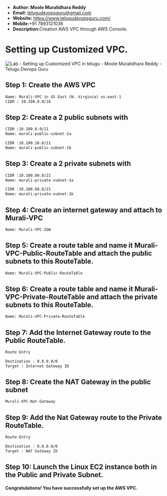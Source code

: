+ <b>Author: Moole Muralidhara Reddy</b></br>
+ <b>Email:</b> telugudevopsguru@gmail.com</br>
+ <b>Website:</b> https://www.telugudevopsguru.com/</br>
+ <b>Mobile:</b>+91 7893121036</br>
+ <b>Description:</b>Creation AWS VPC through AWS Console.</br>

# Setting up Customized VPC.
![Lab - Setting up Customized VPC in telugu - Moole Muralidhara Reddy - Telugu Devops Guru](https://github.com/telugudevopsguru/terraform/blob/ec1e15c1c63e87cf5bf3c19c53076d7c0e0c4ffc/images/Creation%20of%20AWS%20VPC%20through%20AWS%20Console%20in%20Terraform%20-%20Terraform%20-%20Moole%20Muralidhara%20Reddy.png)

## Step 1: Create the AWS VPC
```xml
Name: Murali-VPC in US East (N. Virginia) us-east-1
CIDR : 10.100.0.0/16
```
## Step 2: Create a 2 public subnets with
```xml
CIDR :10.100.8.0/21
Name: murali-public-subnet-1a

CIDR :10.100.16.0/21
Name: murali-public-subnet-1b

```
## Step 3: Create a 2 private subnets with
```xml
CIDR :10.100.80.0/21
Name: murali-private-subnet-1a

CIDR :10.100.88.0/21
Name: murali-private-subnet-1b

```

## Step 4: Create an internet gateway and attach to Murali-VPC
```xml
Name: Murali-VPC-IGW
```
## Step 5: Create a route table and name it Murali-VPC-Public-RouteTable and attach the public subnets to this RouteTable.
```xml
Name: Murali-VPC-Public-RouteTable
```

## Step 6: Create a route table and name it Murali-VPC-Private-RouteTable and attach the private subnets to this RouteTable.

```xml
Name: Murali-VPC-Private-RouteTable
```

## Step 7: Add the Internet Gateway route to the Public RouteTable.

```xml
Route Entry

Destination : 0.0.0.0/0
Target : Internet Gateway ID
```
## Step 8: Create the NAT Gateway in the public subnet
```xml
Murali-VPC-Nat-Gateway
```
## Step 9: Add the Nat Gateway route to the Private RouteTable.

```xml
Route Entry

Destination : 0.0.0.0/0
Target : NAT Gateway ID
```

## Step 10: Launch the Linux EC2 instance both in the Public and Private Subnet.

#### Congratulations! You have successfully set up the AWS VPC.
